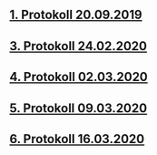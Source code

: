 ## [1. Protokoll 20.09.2019](https://github.com/HTLMechatronics/m17-3ahme-la1-sx/blob/golram17/protokolle/protokoll_2019-09-20_golram17.md)
## [3. Protokoll 24.02.2020](https://github.com/HTLMechatronics/m17-3ahme-la1-sx/blob/golram17/protokolle/protokoll_2020-02-24_golram17.md)
## [4. Protokoll 02.03.2020](https://github.com/HTLMechatronics/m17-3ahme-la1-sx/blob/golram17/protokolle/protokoll_2020-03-02_golram17.md)
## [5. Protokoll 09.03.2020](https://github.com/HTLMechatronics/m17-3ahme-la1-sx/blob/golram17/protokolle/protokoll_2020-09-03_golram17.md)
## [6. Protokoll 16.03.2020](https://github.com/HTLMechatronics/m17-3ahme-la1-sx/blob/golram17/protokolle/protokoll_2020-03-16_golram17.md)
